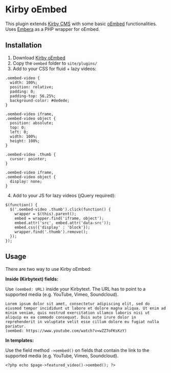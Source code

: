 Kirby oEmbed
============

This plugin extends [Kirby CMS](http://getkirby.com) with some basic [oEmbed](http://oembed.com) functionalities. 
Uses [Embera](https://github.com/mpratt/Embera) as a PHP wrapper for oEmbed.

## Installation
1. Download [Kirby oEmbed](https://github.com/distantnative/kirby-oembed/zipball/master/)
2. Copy the `oembed` folder to `site/plugins/`
3. Add to your CSS for fluid + lazy videos:
```
.oembed-video {
  width: 100%;
  position: relative;
  padding: 0;
  padding-top: 56.25%;
  background-color: #dedede;
}

.oembed-video iframe,
.oembed-video object {
  position: absolute;
  top: 0;
  left: 0;
  width: 100%;
  height: 100%;
}

.oembed-video .thumb {
  cursor: pointer;
}

.oembed-video iframe,
.oembed-video object {
  display: none;
}
```
4. Add to your JS for lazy videos (jQuery required):
```
$(function() {
  $('.oembed-video .thumb').click(function() {
    wrapper = $(this).parent();
    embed = wrapper.find('iframe, object');
    embed.attr('src', embed.attr('data-src'));
    embed.css({'display' : 'block'});
    wrapper.find('.thumb').remove();
  });
});
```

## Usage
There are two way to use Kirby oEmbed:

**Inside (Kirbytext) fields:**

Use `(oembed: URL)` inside your Kirbytext. The URL has to point to a supported media (e.g. YouTube, Vimeo, Soundcloud).
```
Lorem ipsum dolor sit amet, consectetur adipiscing elit, sed do eiusmod tempor incididunt ut labore et dolore magna aliqua. Ut enim ad minim veniam, quis nostrud exercitation ullamco laboris nisi ut aliquip ex ea commodo consequat. Duis aute irure dolor in reprehenderit in voluptate velit esse cillum dolore eu fugiat nulla pariatur.
(oembed: https://www.youtube.com/watch?v=wZZ7oFKsKzY)
```

**In templates:**

Use the field method `->oembed()` on fields that contain the link to the supported media (e.g. YouTube, Vimeo, Soundcloud).
```
<?php echo $page->featured_video()->oembed(); ?>
```
